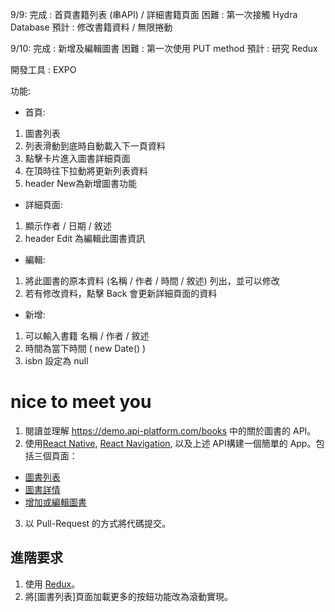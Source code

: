 9/9:
完成 : 首頁書籍列表 (串API) / 詳細書籍頁面
困難 : 第一次接觸 Hydra Database
預計 : 修改書籍資料 / 無限捲動

9/10:
完成 : 新增及編輯圖書
困難 : 第一次使用 PUT method
預計 : 研究 Redux

開發工具 : EXPO

功能: 
* 首頁:
1. 圖書列表
2. 列表滑動到底時自動載入下一頁資料
3. 點擊卡片進入圖書詳細頁面
4. 在頂時往下拉動將更新列表資料
5. header New為新增圖書功能

* 詳細頁面:
1. 顯示作者 / 日期 / 敘述
2. header Edit 為編輯此圖書資訊

* 編輯:
1. 將此圖書的原本資料 (名稱 / 作者 / 時間 / 敘述) 列出，並可以修改
2. 若有修改資料，點擊 Back 會更新詳細頁面的資料

* 新增:
1. 可以輸入書籍 名稱 / 作者 / 敘述
2. 時間為當下時間 ( new Date() )
3. isbn 設定為 null

# nice to meet you
1. 閱讀並理解 https://demo.api-platform.com/books 
中的關於圖書的 API。
2. 使用[React Native](https://facebook.github.io/react-native/), [React Navigation](https://reactnavigation.org/), 以及上述 API構建一個簡單的 App。包括三個頁面：
* [圖書列表](https://i.imgur.com/yF21CqS.png)
* [圖書詳情](https://i.imgur.com/U6n7Ci8.png)
* [增加或編輯圖書](https://i.imgur.com/GELu336.png)
  
3. 以 Pull-Request 的方式將代碼提交。

## 進階要求
1. 使用 [Redux](https://github.com/reduxjs/redux)。
2. 將[圖書列表]頁面加載更多的按鈕功能改為滾動實現。
